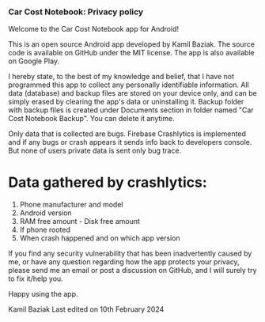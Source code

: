 ### Car Cost Notebook: Privacy policy

Welcome to the Car Cost Notebook app for Android!

This is an open source Android app developed by Kamil Baziak. 
The source code is available on GitHub under the MIT license. 
The app is also available on Google Play.

I hereby state, to the best of my knowledge and belief, that I have not programmed this app to collect any personally identifiable information.
All data (database) and backup files are stored on your device only, and can be simply erased by clearing the app's data or uninstalling it.
Backup folder with backup files is created under Documents section in folder named "Car Cost Notebook Backup". You can delete it anytime.

Only data that is collected are bugs. Firebase Crashlytics is implemented and if any bugs or crash appears it sends info back to developers console.
But none of users private data is sent only bug trace.

# Data gathered by crashlytics:
1. Phone manufacturer and model
1. Android version
1. RAM free amount - Disk free amount
1. If phone rooted
1. When crash happened and on which app version

If you find any security vulnerability that has been inadvertently caused by me, or have any question regarding how the app protects your privacy, 
please send me an email or post a discussion on GitHub, and I will surely try to fix it/help you.

Happy using the app.

Kamil Baziak
Last edited on 10th February 2024